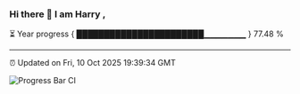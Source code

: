 ### Hi there 👋 I am Harry , 

⏳ Year progress { ███████████████████████▁▁▁▁▁▁▁ } 77.48 %

---

⏰ Updated on Fri, 10 Oct 2025 19:39:34 GMT

![Progress Bar CI](https://github.com/duykhang68/duykhang68/workflows/Progress%20Bar%20CI/badge.svg)
